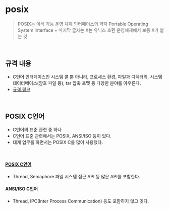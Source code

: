 # posix

> POSIX는 이식  가능  운영 체제 인터페이스의 약자
> Portable Operating System Interface + 마지막 글자는 X는 유닉스 호환 운영체제에서 보통 X가 붙는 것


<br/>


## 규격 내용
- C언어 인터페이스인 시스템 콜 뿐 아니라, 프로세스 환경, 파일과 디렉터리, 시스템 데이터베이스(암호 파일 등), tar 압축  포맷  등 다양한 분야를 아우른다.
- [규격 링크](https://pubs.opengroup.org/onlinepubs/9699919799/)


<br/>


## POSIX C언어
- C언어의 표준 관련 중 하나
- C언어 표준 관련해서는 POSIX, ANSI/ISO 등이 있다.
- 대게 업무를 하면서는 POSIX C를 많이 사용했다.

<br/>

#### [POSIX C언어](https://linux.die.net/man/)
- Thread, Semaphore 파일 시스템 접근 API 등 많은 API를 포함한다.

#### ANSI/ISO C언어
- Thread, IPC(Inter Process Communication) 등도 포함하지 않고 잇다.
